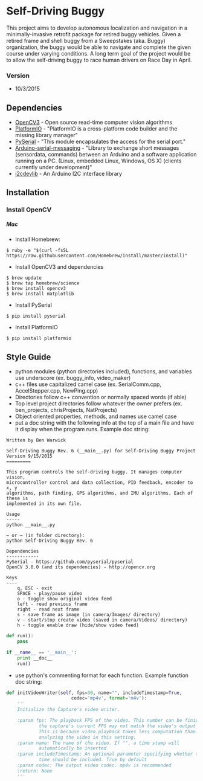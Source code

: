 # Self-Driving Buggy
This project aims to develop autonomous localization and navigation in a minimally-invasive retrofit package for retired buggy vehicles. Given a retired frame and shell buggy from a Sweepstakes (aka. Buggy) organization, the buggy would be able to navigate and complete the given course under varying conditions. A long term goal of the project would be to allow the self-driving buggy to race human drivers on Race Day in April.

### Version
- 10/3/2015

## Dependencies
* [OpenCV3](http://opencv.org) - Open source read-time computer vision algorithms
* [PlatformIO](http://platformio.org) - "PlatformIO is a cross-platform code builder and the missing library manager"
* [PySerial](https://github.com/pyserial/pyserial) - "This module encapsulates the access for the serial port."
* [Arduino-serial-messaging](https://github.com/jeroendoggen/Arduino-serial-messaging) - "Library to exchange short messages (sensordata, commands) between an Arduino and a software application running on a PC. (Linux, embedded Linux, Windows, OS X) (clients currently under development)"
* [i2cdevlib](http://www.i2cdevlib.com/) - An Arduino I2C interface library

## Installation
### Install OpenCV
##### Mac
- Install Homebrew:
```
$ ruby -e "$(curl -fsSL https://raw.githubusercontent.com/Homebrew/install/master/install)"
```
- Install OpenCV3 and dependencies
```
$ brew update
$ brew tap homebrew/science
$ brew install opencv3
$ brew install matplotlib
```
- Install PySerial
```
$ pip install pyserial
```
- Install PlatformIO
```
$ pip install platformio
```

## Style Guide
- python modules (python directories included), functions, and variables use underscore (ex. buggy_info, video_maker)
- c++ files use capitalized camel case (ex. SerialComm.cpp, AccelStepper.cpp, NewPing.cpp)
- Directories follow c++ convention or normally spaced words (if able)
- Top level project directories follow whatever the owner prefers (ex. ben_projects, chrisProjects, NatProjects)
- Object oriented properties, methods, and names use camel case
- put a doc string with the following info at the top of a main file and have it display when the program runs. Example doc string:
```
Written by Ben Warwick

Self-Driving Buggy Rev. 6 (__main__.py) for Self-Driving Buggy Project
Version 9/15/2015
=========

This program controls the self-driving buggy. It manages computer vision,
microcontroller control and data collection, PID feedback, encoder to x, y
algorithms, path finding, GPS algorithms, and IMU algorithms. Each of these is
implemented in its own file.

Usage
-----
python __main__.py

– or – (in folder directory):
python Self-Driving Buggy Rev. 6

Dependencies
------------
PySerial - https://github.com/pyserial/pyserial
OpenCV 3.0.0 (and its dependencies) - http://opencv.org

Keys
----
    q, ESC - exit
    SPACE - play/pause video
    o - toggle show original video feed
    left - read previous frame
    right - read next frame
    s - save frame as image (in camera/Images/ directory)
    v - start/stop create video (saved in camera/Videos/ directory)
    h - toggle enable draw (hide/show video feed)
```

```python
def run():
    pass

if __name__ == '__main__':
    print __doc__
    run()
```
- use python's commenting format for each function. Example function doc string:
```python
def initVideoWriter(self, fps=30, name="", includeTimestamp=True,
                        codec='mp4v', format='m4v'):
    '''
    Initialize the Capture's video writer.

    :param fps: The playback FPS of the video. This number can be finicky as
            the capture's current FPS may not match the video's output FPS.
            This is because video playback takes less computation than
            analyzing the video in this setting.
    :param name: The name of the video. If "", a time stamp will
            automatically be inserted
    :param includeTimestamp: An optional parameter specifying whether the
            time should be included. True by default
    :param codec: The output video codec. mp4v is recommended
    :return: None
    '''
```





